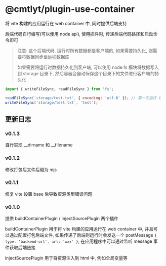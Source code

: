 # @cmtlyt/plugin-use-container

将 vite 构建的应用运行在 web container 中, 同时提供后端支持

后端代码自行编写(可以使用 node api), 使用插件时, 传递后端代码路径和启动命令即可

> 注意: 这个后端代码, 运行时所有数据都是客户端的, 如果需要持久化, 则需要将数据同步至远程数据库
>
> 如果需要将运行时数据持久化到客户端, 可以使用 node:fs 模块将数据写入到 storage 目录下, 然后容器会自动保存这个目录下的文件进行客户端的持久化

```js
import { writeFileSync, readFileSync } from 'fs';

readFileSync('storage/test.txt', { encoding: 'utf-8' }); // 第一次运行 找不到文件, 刷新页面后运行或写入后读取, 返回 'test'
writeFileSync('storage/test.txt', 'test');
```

## 更新日志

### v0.1.3

自行实现 __dirname 和 __filename

### v0.1.2

修改打包后文件后缀为 mjs

### v0.1.1

修复 vite 设置 base 后导致资源类型错误问题

### v0.1.0

提供 buildContainerPlugin / injectSourcePlugin 两个插件

buildContainerPlugin 用于将 vite 构建的应用运行在 web container 中, 并且可以通过配置打包后端文件, 如果传递了后端则运行时会发送一个 postMessage `{ type: 'backend-url', url: 'xxx' }`, 在应用程序中可以通过监听 message 事件获取后端链接

injectSourcePlugin 用于将资源注入到 html 中, 例如全局变量等
